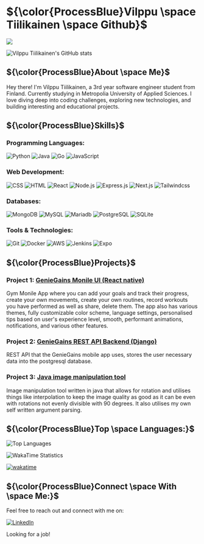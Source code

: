 # ${\color{ProcessBlue}Vilppu \space Tiilikainen \space Github}$
![](https://komarev.com/ghpvc/?username=OnlyGIGO&color=blue&style=for-the-badge)

![Vilppu Tiilikainen's GitHub stats](https://github-readme-stats.vercel.app/api?username=OnlyGIGO&show_icons=true&theme=github_dark)

## ${\color{ProcessBlue}About \space Me}$

Hey there! I'm Vilppu Tiilikainen, a 3rd year software engineer student from Finland. Currently studying in Metropolia University of Applied Sciences. I love diving deep into coding challenges, exploring new technologies, and building interesting and educational projects.
## ${\color{ProcessBlue}Skills}$

### Programming Languages:
![Python](https://img.shields.io/badge/Python-3766AB?style=for-the-badge&logo=python&logoColor=white)
![Java](https://img.shields.io/badge/Java-007396?style=for-the-badge&logo=java&logoColor=white)
![Go](https://img.shields.io/badge/Go-00ADD8?style=for-the-badge&logo=go&logoColor=white)
![JavaScript](https://img.shields.io/badge/JavaScript-F7DF1E?style=for-the-badge&logo=javascript&logoColor=black)

### Web Development:
![CSS](https://img.shields.io/badge/css-1572B6?style=for-the-badge&logo=css3&logoColor=white) 
![HTML](https://img.shields.io/badge/html-E34F26?style=for-the-badge&logo=html5&logoColor=white) 
![React](https://img.shields.io/badge/React-61DAFB?style=for-the-badge&logo=react&logoColor=white) 
![Node.js](https://img.shields.io/badge/Node.js-5FA04E?style=for-the-badge&logo=node.js&logoColor=white) 
![Express.js](https://img.shields.io/badge/Express.js-000000?style=for-the-badge&logo=express&logoColor=white)
![Next.js](https://img.shields.io/badge/Next.js-ffffff?style=for-the-badge&logo=nextdotjs&logoColor=black)
![Tailwindcss](https://img.shields.io/badge/Tailwindcss-06B6D4?style=for-the-badge&logo=tailwindcss&logoColor=white)

### Databases:

![MongoDB](https://img.shields.io/badge/MongoDB-47A248?style=for-the-badge&logo=mongodb&logoColor=white) 
![MySQL](https://img.shields.io/badge/MySQL-4479A1?style=for-the-badge&logo=mysql&logoColor=white)
![Mariadb](https://img.shields.io/badge/MariaDB-003545?style=for-the-badge&logo=mariadb&logoColor=white)
![PostgreSQL](https://img.shields.io/badge/PostgreSQL-4169E1?style=for-the-badge&logo=postgresql&logoColor=white)
![SQLite](https://img.shields.io/badge/SQLite-003B57?style=for-the-badge&logo=sqlite&logoColor=white)
### Tools & Technologies:
![Git](https://img.shields.io/badge/git-F05032?style=for-the-badge&logo=git&logoColor=white) 
![Docker](https://img.shields.io/badge/docker-2496ED?style=for-the-badge&logo=docker&logoColor=white) 
![AWS](https://img.shields.io/badge/AWS-232F3E?style=for-the-badge&logo=amazon+aws&logoColor=white) 
![Jenkins](https://img.shields.io/badge/Jenkins-D24939?style=for-the-badge&logo=jenkins&logoColor=white) 
![Expo](https://img.shields.io/badge/Expo-000020?style=for-the-badge&logo=expo&logoColor=white) 

## ${\color{ProcessBlue}Projects}$

### Project 1: [GenieGains Monile UI (React native)](https://github.com/eemelimu/geniegains-mobile-ui)

Gym Monile App where you can add your goals and track their progress, create your own movements, create your own routines, record workouts you have performed as well as share, delete them. The app also has various themes, fully customizable color scheme, language settings, personalised tips based on user's experience level, smooth, performant
animations, notifications, and various other features.

### Project 2: [GenieGains REST API Backend (Django)](https://github.com/salopietari/geniegains-rest-api)

REST API that the GenieGains mobile app uses, stores the user necessary data into the postgresql database.

### Project 3: [Java image manipulation tool](https://github.com/OnlyGIGO/Java-Image-manipulation-tool)

Image manipulation tool written in java that allows for rotation and utilises things like interpolation to keep the image quality as good as it can be even with rotations not evenly divisible with 90 degrees. It also utilises my own self written argument parsing.


## ${\color{ProcessBlue}Top \space Languages:}$

![Top Languages](https://github-readme-stats.vercel.app/api/top-langs/?username=OnlyGIGO&layout=compact&theme=dark)

![WakaTime Statistics](https://github-readme-stats.vercel.app/api/wakatime?username=OnlyGIGO)

[![wakatime](https://wakatime.com/badge/user/018defb6-f5fb-41c6-a00c-9787fb40ed23.svg)](https://wakatime.com/@018defb6-f5fb-41c6-a00c-9787fb40ed23)

## ${\color{ProcessBlue}Connect \space With \space Me:}$

Feel free to reach out and connect with me on:

[![LinkedIn](https://img.shields.io/badge/LinkedIn-Profile-blue?style=for-the-badge&logo=linkedin)](https://www.linkedin.com/in/vilppu-tiilikainen-86a3a8301)

Looking for a job!
